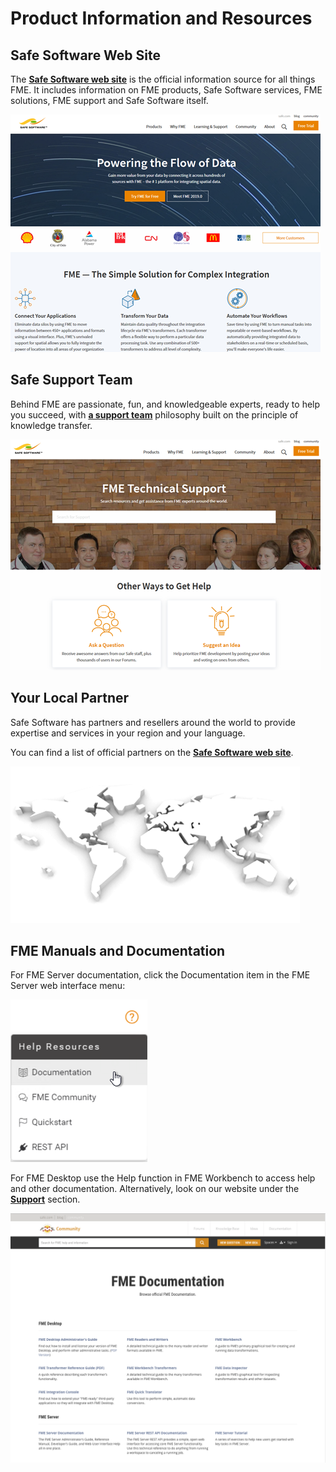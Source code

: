 # Product Information and Resources #

## Safe Software Web Site ##
The **[Safe Software web site](https://www.safe.com/ "Safe Software web site")** is the official information source for all things FME. It includes information on FME products, Safe Software services, FME solutions, FME support and Safe Software itself.

![](./Images/Img7.001.SafeWebSite.png)

## Safe Support Team ##
Behind FME are passionate, fun, and knowledgeable experts, ready to help you succeed, with **[a support team](https://www.safe.com/support/ "FME Support page")** philosophy built on the principle of knowledge transfer.

![](./Images/Img7.002.SafeSupportTeam.png)

## Your Local Partner ##
Safe Software has partners and resellers around the world to provide expertise and services in your region and your language.

You can find a list of official partners on the **[Safe Software web site](http://www.safe.com/partners/ "FME Partners Page")**.

![](./Images/Img7.003.SafePartnersWorldImage.png)

## FME Manuals and Documentation ##
For FME Server documentation, click the Documentation item in the FME Server web interface menu:

![](./Images/Img7.004.ServerSafeDocumentation.png)

For FME Desktop use the Help function in FME Workbench to access help and other documentation. Alternatively, look on our website under the **[Support](https://knowledge.safe.com/page/documentation/index.html)** section.

![](./Images/Img7.005.DesktopSafeDocumentation.png)
